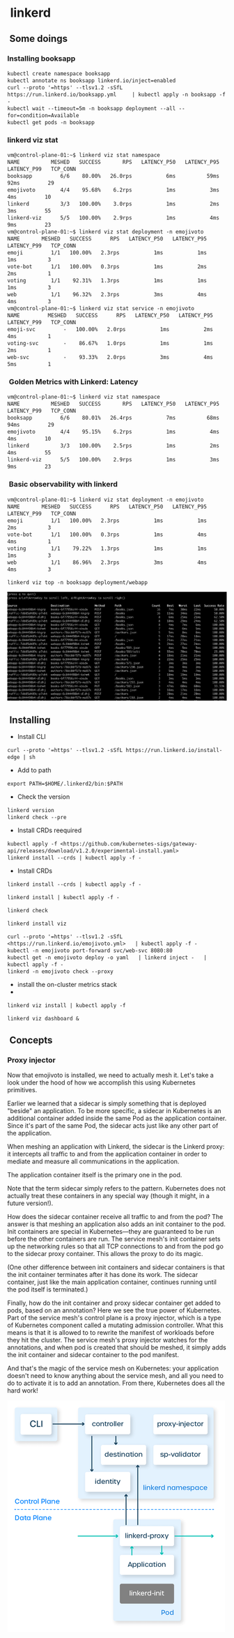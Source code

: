 #  linkerd

##  Some doings

### Installing booksapp

```shell
kubectl create namespace booksapp
kubectl annotate ns booksapp linkerd.io/inject=enabled
curl --proto '=https' --tlsv1.2 -sSfL https://run.linkerd.io/booksapp.yml     | kubectl apply -n booksapp -f -
kubectl wait --timeout=5m -n booksapp deployment --all --for=condition=Available
kubectl get pods -n booksapp
```

### linkerd viz stat

```shell
vm@control-plane-01:~$ linkerd viz stat namespace
NAME          MESHED   SUCCESS       RPS   LATENCY_P50   LATENCY_P95   LATENCY_P99   TCP_CONN
booksapp         6/6    80.00%   26.0rps           6ms          59ms          92ms         29
emojivoto        4/4    95.68%    6.2rps           1ms           3ms           4ms         10
linkerd          3/3   100.00%    3.0rps           1ms           2ms           3ms         55
linkerd-viz      5/5   100.00%    2.9rps           1ms           4ms           9ms         23
vm@control-plane-01:~$ linkerd viz stat deployment -n emojivoto
NAME       MESHED   SUCCESS      RPS   LATENCY_P50   LATENCY_P95   LATENCY_P99   TCP_CONN
emoji         1/1   100.00%   2.3rps           1ms           1ms           1ms          3
vote-bot      1/1   100.00%   0.3rps           1ms           2ms           2ms          1
voting        1/1    92.31%   1.3rps           1ms           1ms           1ms          3
web           1/1    96.32%   2.3rps           3ms           4ms           4ms          3
vm@control-plane-01:~$ linkerd viz stat service -n emojivoto
NAME         MESHED   SUCCESS      RPS   LATENCY_P50   LATENCY_P95   LATENCY_P99   TCP_CONN
emoji-svc         -   100.00%   2.0rps           1ms           2ms           4ms          1
voting-svc        -    86.67%   1.0rps           1ms           1ms           2ms          1
web-svc           -    93.33%   2.0rps           3ms           4ms           5ms          1
```

###  Golden Metrics with Linkerd: Latency

```shell
vm@control-plane-01:~$ linkerd viz stat namespace
NAME          MESHED   SUCCESS       RPS   LATENCY_P50   LATENCY_P95   LATENCY_P99   TCP_CONN
booksapp         6/6    80.01%   26.4rps           7ms          68ms          94ms         29
emojivoto        4/4    95.15%    6.2rps           1ms           4ms           4ms         10
linkerd          3/3   100.00%    2.5rps           1ms           2ms           4ms         55
linkerd-viz      5/5   100.00%    2.9rps           1ms           3ms           9ms         23
```

###  Basic observability with linkerd

```shell
vm@control-plane-01:~$ linkerd viz stat deployment -n emojivoto
NAME       MESHED   SUCCESS      RPS   LATENCY_P50   LATENCY_P95   LATENCY_P99   TCP_CONN
emoji         1/1   100.00%   2.3rps           1ms           1ms           2ms          3
vote-bot      1/1   100.00%   0.3rps           1ms           4ms           4ms          1
voting        1/1    79.22%   1.3rps           1ms           1ms           1ms          3
web           1/1    86.96%   2.3rps           3ms           4ms           4ms          3
```

```shell
linkerd viz top -n booksapp deployment/webapp
```

![viz Top](viz-top-1.png)

##  Installing

- Install CLI

```shell
curl --proto '=https' --tlsv1.2 -sSfL https://run.linkerd.io/install-edge | sh
```

- Add to path

```shell
export PATH=$HOME/.linkerd2/bin:$PATH

```

- Check the version

```shell
linkerd version
linkerd check --pre
```

- Install CRDs reequired
  
```shell
kubectl apply -f <https://github.com/kubernetes-sigs/gateway-api/releases/download/v1.2.0/experimental-install.yaml>
linkerd install --crds | kubectl apply -f -
```

- Install  CRDs

```shell
linkerd install --crds | kubectl apply -f -

```

```shell
linkerd install | kubectl apply -f -
```

```shell
linkerd check

```

```shell
linkerd install viz

```

```shell
curl --proto '=https' --tlsv1.2 -sSfL <https://run.linkerd.io/emojivoto.yml>   | kubectl apply -f -
kubectl -n emojivoto port-forward svc/web-svc 8080:80
kubectl get -n emojivoto deploy -o yaml   | linkerd inject -   | kubectl apply -f -
linkerd -n emojivoto check --proxy
```

- install the on-cluster metrics stack
-

```shell
linkerd viz install | kubectl apply -f 

```

```shell
linkerd viz dashboard &

```

##  Concepts

### Proxy injector

Now that emojivoto is installed, we need to actually mesh it. Let's take a look under the hood of how we accomplish this using Kubernetes primitives.

Earlier we learned that a sidecar is simply something that is deployed "beside" an application. To be more specific, a sidecar in Kubernetes is an additional container added inside the same Pod as the application container. Since it's part of the same Pod, the sidecar acts just like any other part of the application.

When meshing an application with Linkerd, the sidecar is the Linkerd proxy: it intercepts all traffic to and from the application container in order to mediate and measure all communications in the application.

The application container itself is the primary one in the pod.

Note that the term sidecar simply refers to the pattern. Kubernetes does not actually treat these containers in any special way (though it might, in a future version!).

How does the sidecar container receive all traffic to and from the pod? The answer is that meshing an application also adds an init container to the pod. Init containers are special in Kubernetes—they are guaranteed to be run before the other containers are run. The service mesh's init container sets up the networking rules so that all TCP connections to and from the pod go to the sidecar proxy container. This allows the proxy to do its magic.

(One other difference between init containers and sidecar containers is that the init container terminates after it has done its work. The sidecar container, just like the main application container, continues running until the pod itself is terminated.)

Finally, how do the init container and proxy sidecar container get added to pods, based on an annotation? Here we see the true power of Kubernetes. Part of the service mesh's control plane is a proxy injector, which is a type of Kubernetes component called a mutating admission controller. What this means is that it is allowed to to rewrite the manifest of workloads before they hit the cluster. The service mesh's proxy injector watches for the annotations, and when pod is created that should be meshed, it simply adds the init container and sidecar container to the pod manifest.

And that's the magic of the service mesh on Kubernetes: your application doesn't need to know anything about the service mesh, and all you need to do to activate it is to add an annotation. From there, Kubernetes does all the hard work!

![Linkerd Arch](proxy-injector.png)
